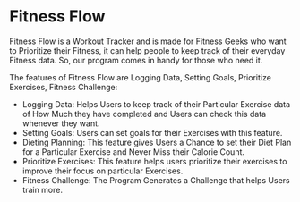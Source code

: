 # Fitness Flow


Fitness Flow is a Workout Tracker and is made for Fitness Geeks who want to Prioritize their Fitness, it can help people to keep track of their everyday Fitness data. So, our program comes in handy for those who need it.

The features of Fitness Flow are Logging Data, Setting Goals, Prioritize Exercises, Fitness Challenge:

+ Logging Data: Helps Users to keep track of their Particular Exercise data of How Much they have completed and Users can check this data whenever they want.
+ Setting Goals: Users can set goals for their Exercises with this feature.
+ Dieting Planning: This feature gives Users a Chance to set their Diet Plan for a Particular Exercise and Never Miss their Calorie Count.
+ Prioritize Exercises: This feature helps users prioritize their exercises to improve their focus on particular Exercises.
+ Fitness Challenge: The Program Generates a Challenge that helps Users train more.
